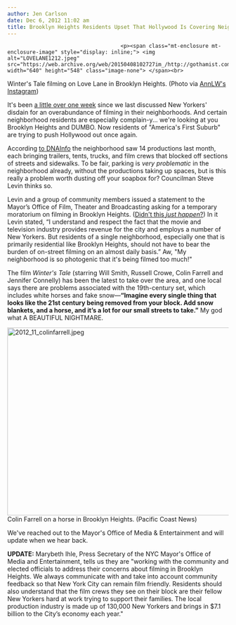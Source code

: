 ```yaml
---
author: Jen Carlson
date: Dec 6, 2012 11:02 am
title: Brooklyn Heights Residents Upset That Hollywood Is Covering Neighborhood With Beautiful Snow, Horses
---
```


	
										<p><span class="mt-enclosure mt-enclosure-image" style="display: inline;"> <img alt="LOVELANE1212.jpeg" src="https://web.archive.org/web/20150408102727im_/http://gothamist.com/attachments/arts_jen/LOVELANE1212.jpeg" width="640" height="548" class="image-none"> </span><br>
<span class="photo_caption">Winter&apos;s Tale filming on Love Lane in Brooklyn Heights. (Photo via <a href="https://web.archive.org/web/20150408102727/http://instagram.com/p/S5lngSOUTw/">AnnLW&apos;s Instagram</a>)</span></p>

<p>It&apos;s been <a href="https://web.archive.org/web/20150408102727/http://gothamist.com/2012/11/27/fancy_hollywood_production_takes_ov.php">a little over one week</a> since we last discussed New Yorkers&apos; disdain for an overabundance of filming in their neighborhoods. And certain neighborhood residents are especially complain-y... we&apos;re looking at you Brooklyn Heights and DUMBO. Now residents of &quot;America&apos;s First Suburb&quot; are trying to push Hollywood out once again.</p>

<p>According <a href="https://web.archive.org/web/20150408102727/http://www.dnainfo.com/new-york/20121206/brooklyn-heights/lights-cameracut-brooklyn-heights-residents-want-filming-stop">to DNAInfo</a> the neighborhood saw 14 productions last month, each bringing trailers, tents, trucks, and film crews that blocked off sections of streets and sidewalks. To be fair, parking is <em>very problematic</em> in the neighborhood already, without the productions taking up spaces, but is this really a problem worth dusting off your soapbox for? Councilman Steve Levin thinks so. </p>

<p>Levin and a group of community members issued a statement to the Mayor&#x2019;s Office of Film, Theater and Broadcasting asking for a temporary moratorium on filming in Brooklyn Heights. (<a href="https://web.archive.org/web/20150408102727/http://gothamist.com/2012/05/10/some_brooklyn_residents_win_war_aga.php">Didn&apos;t this <em>just happen</em>?</a>) In it Levin stated, &#x201C;I understand and respect the fact that the movie and television industry provides revenue for the city and employs a number of New Yorkers. But residents of a single neighborhood, especially one that is primarily residential like Brooklyn Heights, should not have to bear the burden of on-street filming on an almost daily basis.&#x201D; Aw, &quot;My neighborhood is so photogenic that it&apos;s being filmed too much!&quot;</p>

<p>The film <em>Winter&apos;s Tale</em> (starring Will Smith, Russell Crowe, Colin Farrell and Jennifer Connelly) has been the latest to take over the area, and one local says there are problems associated with the 19th-century set, which includes white horses and fake snow&#x2014;<strong>&#x201C;Imagine every single thing that looks like the 21st century being removed from your block. Add snow blankets, and a horse, and it&#x2019;s a lot for our small streets to take.&#x201D;</strong> My god what A BEAUTIFUL NIGHTMARE.</p>

<p><span class="mt-enclosure mt-enclosure-image" style="display: inline;"> <img alt="2012_11_colinfarrell.jpeg" src="https://web.archive.org/web/20150408102727im_/http://gothamist.com/attachments/arts_jen/2012_11_colinfarrell.jpeg" width="640" height="427" class="image-none"> </span><br>
<span class="photo_caption">Colin Farrell on a horse in Brooklyn Heights. (Pacific Coast News)</span></p>

<p>We&apos;ve reached out to the Mayor&apos;s Office of Media &amp; Entertainment and will update when we hear back.</p>

<p><strong>UPDATE:</strong> Marybeth Ihle, Press Secretary of the NYC Mayor&apos;s Office of Media and Entertainment, tells us they are &quot;working with the community and elected officials to address their concerns about filming in Brooklyn Heights. We always communicate with and take into account community feedback so that New York City can remain film friendly. Residents should also understand that the film crews they see on their block are their fellow New Yorkers hard at work trying to support their families. The local production industry is made up of 130,000 New Yorkers and brings in $7.1 billion to the City&#x2019;s economy each year.&quot;</p>					
										
									
				